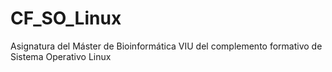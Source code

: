 # CF_SO_Linux
Asignatura del Máster de Bioinformática  VIU del complemento formativo de Sistema Operativo Linux
